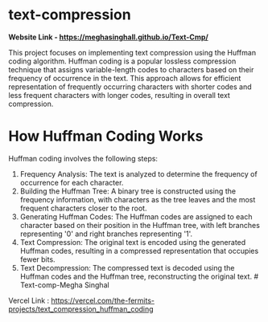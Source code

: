 # text-compression
**Website Link - https://meghasinghall.github.io/Text-Cmp/** <br/>

This project focuses on implementing text compression using the Huffman coding algorithm. Huffman coding is a popular lossless compression technique that assigns variable-length codes to characters based on their frequency of occurrence in the text. This approach allows for efficient representation of frequently occurring characters with shorter codes and less frequent characters with longer codes, resulting in overall text compression.

# How Huffman Coding Works
Huffman coding involves the following steps:

1. Frequency Analysis: The text is analyzed to determine the frequency of occurrence for each character.
2. Building the Huffman Tree: A binary tree is constructed using the frequency information, with characters as the tree leaves and the most frequent characters closer to the root.
3. Generating Huffman Codes: The Huffman codes are assigned to each character based on their position in the Huffman tree, with left branches representing '0' and right branches representing '1'.
4. Text Compression: The original text is encoded using the generated Huffman codes, resulting in a compressed representation that occupies fewer bits.
5. Text Decompression: The compressed text is decoded using the Huffman codes and the Huffman tree, reconstructing the original text.
#   T e x t - c o m p - Megha Singhal 


Vercel Link :
https://vercel.com/the-fermits-projects/text_compression_huffman_coding
 
 
